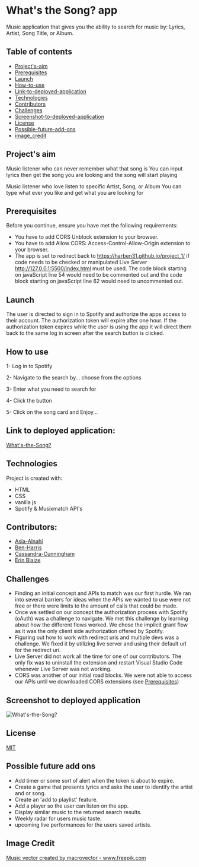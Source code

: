 # What's the Song? app
Music application that gives you the ability to search for music by: Lyrics, Artist, Song Title, or Album.

## Table of contents
* [Project's-aim](#project's-aim)
* [Prerequisites](#Prerequisites)
* [Launch](#Launch)
* [How-to-use](#how-to-use)
* [Link-to-deployed-application](#link-to-deployed-application)
* [Technologies](#technologies)
* [Contributors](#contributors)
* [Challenges](#Challenges)
* [Screenshot-to-deployed-application](#screenshot-to-deployed-application)
* [License](#license)
* [Possible-future-add-ons](#possible-future-add-ons)
* [image_credit](#Image-credit)


## Project's aim

Music listener who can never remember what that song is 
You can input lyrics then get the song you are looking and the song will start playing

Music listener who love listen to specific Artist, Song, or Album 
You can type what ever you like and get what you are looking for


## Prerequisites

Before you continue, ensure you have met the following requirements:
* You have to add CORS Unblock extension to your browser.
* You have to add Allow CORS: Access-Control-Allow-Origin extension to your browser. 
* The app is set to redirect back to https://harben31.github.io/project_1/ if code needs to be checked or manipulated Live Server http://127.0.0.1:5500/index.html must be used. The code block starting on javaScript line 54 would need to be commented out and the code block starting on javaScript line 62 would need to uncommented out.

## Launch 

The user is directed to sign in to Spotify and authorize the apps access to their account. The authorization token will expire after one hour. If the authorization token expires while the user is using the app it will direct them back to the same log in screen after the search button is clicked.

## How to use
1- Log in to Spotify

2- Navigate to the search by... choose from the options 

3- Enter what you need to search for 

4- Click the button 

5- Click on the song card and Enjoy... 




## Link to deployed application:
[What's-the-Song?](https://asia-codeing.github.io/Whats-Song-is-That-the-app/)


## Technologies
Project is created with:
* HTML 
* CSS 
* vanilla js
* Spotify & Musixmatch API's


## Contributors:
* [Asia-Alnahi](https://github.com/asia-codeing)
* [Ben-Harris](https://github.com/harben31)
* [Cassandra-Cunningham](https://github.com/cmcunningham27)
* [Erin Blaize](https://github.com/eeblaize2)

## Challenges
* Finding an initial concept and APIs to match was our first hurdle. We ran into several barriers for ideas when the APIs we wanted to use were not free or there were limits to the amount of calls that could be made.
* Once we settled on our concept the authorization process with Spotify (oAuth) was a challenge to navigate. We met this challenge by learning about how the different flows worked. We chose the implicit grant flow as it was the only client side authorization offered by Spotify.
* Figuring out how to work with redirect uris and multiple devs was a challenge. We fixed it by utilizing live server and using their default url for the redirect uri. 
* Live Server did not work all the time for one of our contributors. The only fix was to uninstall the extension and restart Visual Studio Code whenever Live Server was not working.
* CORS was another of our initial road blocks. We were not able to access our APIs until we downloaded CORS extensions (see [Prerequisites](#prerequisites))


## Screenshot to deployed application
![What's-the-Song?](./assets/images/what's-the-song.gif)


## License
[MIT](https://choosealicense.com/licenses/mit/)


## Possible future add ons
* Add timer or some sort of alert when the token is about to expire.
* Create a game that presents lyrics and asks the user to identify the artist and or song.
* Create an 'add to playlist' feature.
* Add a player so the user can listen on the app.
* Display similar music to the returned search results.
* Weekly radar for users music taste. 
* upcoming live performances for the users saved artists. 

## Image Credit
<a href="https://www.freepik.com/vectors/music">Music vector created by macrovector - www.freepik.com</a>
